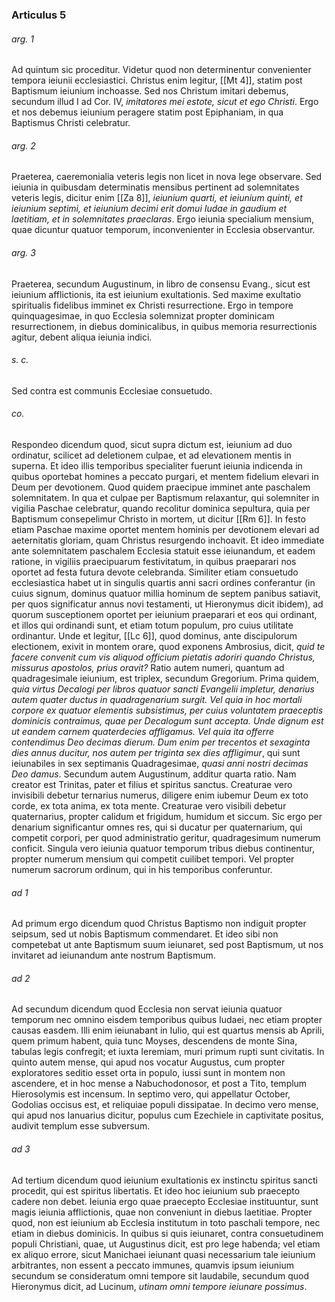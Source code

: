 ### Articulus 5

###### arg. 1
Ad quintum sic proceditur. Videtur quod non determinentur convenienter tempora ieiunii ecclesiastici. Christus enim legitur, [[Mt 4]], statim post Baptismum ieiunium inchoasse. Sed nos Christum imitari debemus, secundum illud I ad Cor. IV, *imitatores mei estote, sicut et ego Christi*. Ergo et nos debemus ieiunium peragere statim post Epiphaniam, in qua Baptismus Christi celebratur.

###### arg. 2
Praeterea, caeremonialia veteris legis non licet in nova lege observare. Sed ieiunia in quibusdam determinatis mensibus pertinent ad solemnitates veteris legis, dicitur enim [[Za 8]], *ieiunium quarti, et ieiunium quinti, et ieiunium septimi, et ieiunium decimi erit domui Iudae in gaudium et laetitiam, et in solemnitates praeclaras*. Ergo ieiunia specialium mensium, quae dicuntur quatuor temporum, inconvenienter in Ecclesia observantur.

###### arg. 3
Praeterea, secundum Augustinum, in libro de consensu Evang., sicut est ieiunium afflictionis, ita est ieiunium exultationis. Sed maxime exultatio spiritualis fidelibus imminet ex Christi resurrectione. Ergo in tempore quinquagesimae, in quo Ecclesia solemnizat propter dominicam resurrectionem, in diebus dominicalibus, in quibus memoria resurrectionis agitur, debent aliqua ieiunia indici.

###### s. c.
Sed contra est communis Ecclesiae consuetudo.

###### co.
Respondeo dicendum quod, sicut supra dictum est, ieiunium ad duo ordinatur, scilicet ad deletionem culpae, et ad elevationem mentis in superna. Et ideo illis temporibus specialiter fuerunt ieiunia indicenda in quibus oportebat homines a peccato purgari, et mentem fidelium elevari in Deum per devotionem. Quod quidem praecipue imminet ante paschalem solemnitatem. In qua et culpae per Baptismum relaxantur, qui solemniter in vigilia Paschae celebratur, quando recolitur dominica sepultura, quia per Baptismum consepelimur Christo in mortem, ut dicitur [[Rm 6]]. In festo etiam Paschae maxime oportet mentem hominis per devotionem elevari ad aeternitatis gloriam, quam Christus resurgendo inchoavit. Et ideo immediate ante solemnitatem paschalem Ecclesia statuit esse ieiunandum, et eadem ratione, in vigiliis praecipuarum festivitatum, in quibus praeparari nos oportet ad festa futura devote celebranda. Similiter etiam consuetudo ecclesiastica habet ut in singulis quartis anni sacri ordines conferantur (in cuius signum, dominus quatuor millia hominum de septem panibus satiavit, per quos significatur annus novi testamenti, ut Hieronymus dicit ibidem), ad quorum susceptionem oportet per ieiunium praeparari et eos qui ordinant, et illos qui ordinandi sunt, et etiam totum populum, pro cuius utilitate ordinantur. Unde et legitur, [[Lc 6]], quod dominus, ante discipulorum electionem, exivit in montem orare, quod exponens Ambrosius, dicit, *quid te facere convenit cum vis aliquod officium pietatis adoriri quando Christus, missurus apostolos, prius oravit?* Ratio autem numeri, quantum ad quadragesimale ieiunium, est triplex, secundum Gregorium. Prima quidem, *quia virtus Decalogi per libros quatuor sancti Evangelii impletur, denarius autem quater ductus in quadragenarium surgit. Vel quia in hoc mortali corpore ex quatuor elementis subsistimus, per cuius voluntatem praeceptis dominicis contraimus, quae per Decalogum sunt accepta. Unde dignum est ut eandem carnem quaterdecies affligamus. Vel quia ita offerre contendimus Deo decimas dierum. Dum enim per trecentos et sexaginta dies annus ducitur, nos autem per triginta sex dies affligimur*, qui sunt ieiunabiles in sex septimanis Quadragesimae, *quasi anni nostri decimas Deo damus*. Secundum autem Augustinum, additur quarta ratio. Nam creator est Trinitas, pater et filius et spiritus sanctus. Creaturae vero invisibili debetur ternarius numerus, diligere enim iubemur Deum ex toto corde, ex tota anima, ex tota mente. Creaturae vero visibili debetur quaternarius, propter calidum et frigidum, humidum et siccum. Sic ergo per denarium significantur omnes res, qui si ducatur per quaternarium, qui competit corpori, per quod administratio geritur, quadragesimum numerum conficit. Singula vero ieiunia quatuor temporum tribus diebus continentur, propter numerum mensium qui competit cuilibet tempori. Vel propter numerum sacrorum ordinum, qui in his temporibus conferuntur.

###### ad 1
Ad primum ergo dicendum quod Christus Baptismo non indiguit propter seipsum, sed ut nobis Baptismum commendaret. Et ideo sibi non competebat ut ante Baptismum suum ieiunaret, sed post Baptismum, ut nos invitaret ad ieiunandum ante nostrum Baptismum.

###### ad 2
Ad secundum dicendum quod Ecclesia non servat ieiunia quatuor temporum nec omnino eisdem temporibus quibus Iudaei, nec etiam propter causas easdem. Illi enim ieiunabant in Iulio, qui est quartus mensis ab Aprili, quem primum habent, quia tunc Moyses, descendens de monte Sina, tabulas legis confregit; et iuxta Ieremiam, muri primum rupti sunt civitatis. In quinto autem mense, qui apud nos vocatur Augustus, cum propter exploratores seditio esset orta in populo, iussi sunt in montem non ascendere, et in hoc mense a Nabuchodonosor, et post a Tito, templum Hierosolymis est incensum. In septimo vero, qui appellatur October, Godolias occisus est, et reliquiae populi dissipatae. In decimo vero mense, qui apud nos Ianuarius dicitur, populus cum Ezechiele in captivitate positus, audivit templum esse subversum.

###### ad 3
Ad tertium dicendum quod ieiunium exultationis ex instinctu spiritus sancti procedit, qui est spiritus libertatis. Et ideo hoc ieiunium sub praecepto cadere non debet. Ieiunia ergo quae praecepto Ecclesiae instituuntur, sunt magis ieiunia afflictionis, quae non conveniunt in diebus laetitiae. Propter quod, non est ieiunium ab Ecclesia institutum in toto paschali tempore, nec etiam in diebus dominicis. In quibus si quis ieiunaret, contra consuetudinem populi Christiani, quae, ut Augustinus dicit, est pro lege habenda; vel etiam ex aliquo errore, sicut Manichaei ieiunant quasi necessarium tale ieiunium arbitrantes, non essent a peccato immunes, quamvis ipsum ieiunium secundum se consideratum omni tempore sit laudabile, secundum quod Hieronymus dicit, ad Lucinum, *utinam omni tempore ieiunare possimus*.

